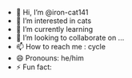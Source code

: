 - 👋 Hi, I’m @iron-cat141
- 👀 I’m interested in cats
- 🌱 I’m currently learning 
- 💞️ I’m looking to collaborate on ...
- 📫 How to reach me : cycle
- 😄 Pronouns: he/him
- ⚡ Fun fact: 

<!---
iron-cat141/iron-cat141 is a ✨ special ✨ repository because its `README.md` (this file) appears on your GitHub profile.
You can click the Preview link to take a look at your changes.
--->
